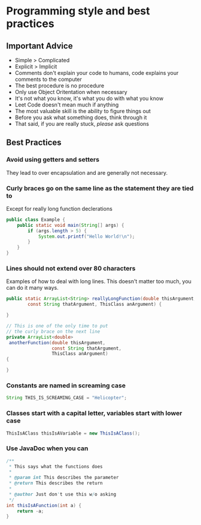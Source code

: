 # Programming style and best practices

## Important Advice

- Simple > Complicated
- Explicit > Implicit
- Comments don't explain your code to humans, code explains your comments to the computer
- The best procedure is no procedure
- Only use Object Oritentation when necessary
- It's not what you know, it's what you do with what you know
- Leet Code doesn't mean much if anything
- The most valuable skill is the ability to figure things out
- Before you ask what something does, think through it
- That said, if you are really stuck, *please* ask questions

## Best Practices

### Avoid using getters and setters

They lead to over encapsulation and are generally not necessary.

### Curly braces go on the same line as the statement they are tied to

Except for really long function declerations

```java
public class Example {
    public static void main(String[] args) {
        if (args.length > 5) {
            System.out.printf("Hello World!\n");
        }
    }
}
```

### Lines should not extend over 80 characters

Examples of how to deal with long lines. This doesn't matter too much, you can do it many ways.

```java
public static ArrayList<String> reallyLongFunction(double thisArgument, 
        const String thatArgument, ThisClass anArgument) {

}

// This is one of the only time to put 
// the curly brace on the next line
private ArrayList<double>
 anotherFunction(double thisArgument, 
                 const String thatArgument, 
                 ThisClass anArgument) 
{

}
```

### Constants are named in screaming case

```java
String THIS_IS_SCREAMING_CASE = "Helicopter";
```

### Classes start with a capital letter, variables start with lower case

```java
ThisIsAClass thisIsAVariable = new ThisIsAClass();
```

### Use JavaDoc when you can

```java
/**
 * This says what the functions does
 * 
 * @param int This describes the parameter
 * @return This describes the return
 * 
 * @author Just don't use this w/o asking
 */
int thisIsAFunction(int a) {
    return -a;
}
```
